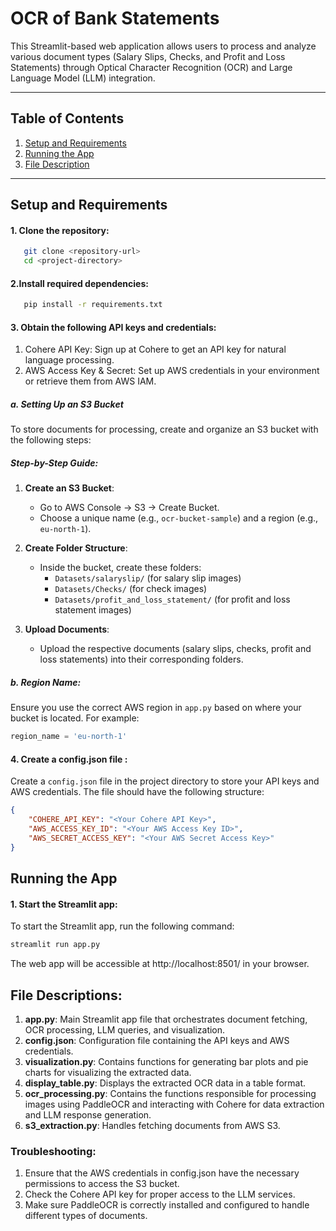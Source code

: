 # OCR of Bank Statements 
This Streamlit-based web application allows users to process and analyze various document types (Salary Slips, Checks, and Profit and Loss Statements) through Optical Character Recognition (OCR) and Large Language Model (LLM) integration.

---

## Table of Contents

1. [Setup and Requirements](#setup-and-requirements)  
2. [Running the App](#Running-the-app)
3. [File Description](#File-description)

---

## Setup and Requirements

#### 1. Clone the repository:
```bash
   git clone <repository-url>
   cd <project-directory>
```
#### 2.Install required dependencies:

```bash
   pip install -r requirements.txt
```
#### 3. Obtain the following API keys and credentials:

 1. Cohere API Key: Sign up at Cohere to get an API key for natural language processing.
 2. AWS Access Key & Secret: Set up AWS credentials in your environment or retrieve them from AWS IAM.
##### a. Setting Up an S3 Bucket

To store documents for processing, create and organize an S3 bucket with the following steps:

##### Step-by-Step Guide:

1. **Create an S3 Bucket**:
   - Go to AWS Console → S3 → Create Bucket.
   - Choose a unique name (e.g., `ocr-bucket-sample`) and a region (e.g., `eu-north-1`).

2. **Create Folder Structure**:
   - Inside the bucket, create these folders:
     - `Datasets/salaryslip/` (for salary slip images)
     - `Datasets/Checks/` (for check images)
     - `Datasets/profit_and_loss_statement/` (for profit and loss statement images)

3. **Upload Documents**:
   - Upload the respective documents (salary slips, checks, profit and loss statements) into their corresponding folders.

##### b. Region Name:
Ensure you use the correct AWS region in `app.py` based on where your bucket is located. For example:
```python
region_name = 'eu-north-1'
```

#### 4. Create a config.json file :

Create a `config.json` file in the project directory to store your API keys and AWS credentials. The file should have the following structure:

```json
{
    "COHERE_API_KEY": "<Your Cohere API Key>",
    "AWS_ACCESS_KEY_ID": "<Your AWS Access Key ID>",
    "AWS_SECRET_ACCESS_KEY": "<Your AWS Secret Access Key>"
}
```

## Running the App

#### 1. Start the Streamlit app:
To start the Streamlit app, run the following command:

```bash
streamlit run app.py
```
The web app will be accessible at http://localhost:8501/ in your browser.
## File Descriptions:
 1. **app.py**: Main Streamlit app file that orchestrates document fetching, OCR processing, LLM queries, and visualization.
 2. **config.json**: Configuration file containing the API keys and AWS credentials.
 3. **visualization.py**: Contains functions for generating bar plots and pie charts for visualizing the extracted data.
 4. **display_table.py**: Displays the extracted OCR data in a table format.
 5. **ocr_processing.py**: Contains the functions responsible for processing images using PaddleOCR and interacting with Cohere for data extraction and LLM response generation.
 6. **s3_extraction.py**: Handles fetching documents from AWS S3.

### Troubleshooting:
1. Ensure that the AWS credentials in config.json have the necessary permissions to access the S3 bucket.
2. Check the Cohere API key for proper access to the LLM services.
3. Make sure PaddleOCR is correctly installed and configured to handle different types of documents.
